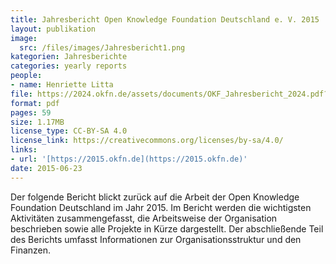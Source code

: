 ```yaml
---
title: Jahresbericht Open Knowledge Foundation Deutschland e. V. 2015
layout: publikation
image:
  src: /files/images/Jahresbericht1.png
kategorien: Jahresberichte
categories: yearly reports
people:
- name: Henriette Litta
file: https://2024.okfn.de/assets/documents/OKF_Jahresbericht_2024.pdf?raw=true
format: pdf
pages: 59
size: 1.17MB
license_type: CC-BY-SA 4.0
license_link: https://creativecommons.org/licenses/by-sa/4.0/
links:
- url: '[https://2015.okfn.de](https://2015.okfn.de)'
date: 2015-06-23
---
```


Der folgende Bericht blickt zurück auf die Arbeit der Open Knowledge Foundation Deutschland im Jahr 2015. Im Bericht werden die wichtigsten Aktivitäten zusammengefasst, die Arbeitsweise der Organisation beschrieben sowie alle Projekte in Kürze dargestellt. Der abschließende Teil des Berichts umfasst Informationen zur Organisationsstruktur und den Finanzen.
